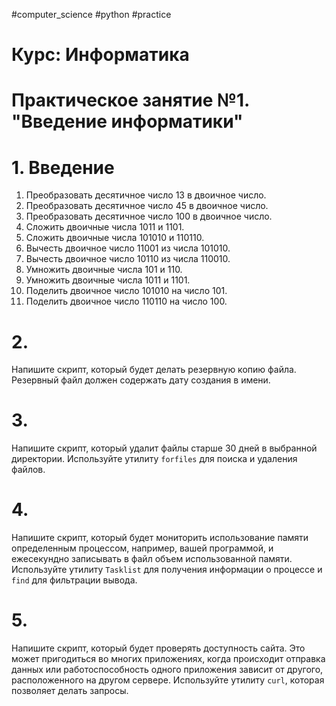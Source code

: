 #computer_science #python #practice 
# Курс: Информатика
# Практическое занятие №1. "Введение информатики"

# 1. Введение
    
1.  Преобразовать десятичное число 13 в двоичное число.
2.  Преобразовать десятичное число 45 в двоичное число.
3.  Преобразовать десятичное число 100 в двоичное число.
4.  Сложить двоичные числа 1011 и 1101.
5.  Сложить двоичные числа 101010 и 110110.
6.  Вычесть двоичное число 11001 из числа 101010.
7.  Вычесть двоичное число 10110 из числа 110010.
8.  Умножить двоичные числа 101 и 110.
9.  Умножить двоичные числа 1011 и 1101.
10.  Поделить двоичное число 101010 на число 101.
11.  Поделить двоичное число 110110 на число 100.

# 2.

Напишите скрипт, который будет делать резервную копию файла. Резервный файл должен содержать дату создания в имени.

# 3.

Напишите скрипт, который удалит файлы старше 30 дней в выбранной директории. Используйте утилиту  `forfiles`  для поиска и удаления файлов.

# 4.

Напишите скрипт, который будет мониторить использование памяти определенным процессом, например, вашей программой, и ежесекундно записывать в файл объем использованной памяти. Используйте утилиту  `Tasklist`  для получения информации о процессе и  `find`  для фильтрации вывода.

# 5.

Напишите скрипт, который будет проверять доступность cайта. Это может пригодиться во многих приложениях, когда происходит отправка данных или работоспособность одного приложения зависит от другого, расположенного на другом сервере. Используйте утилиту  `curl`, которая позволяет делать запросы.
